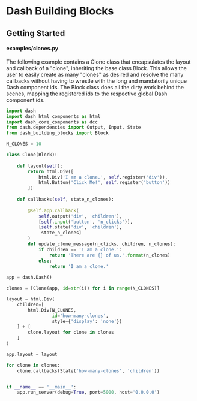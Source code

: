 # Dash Building Blocks

## Getting Started
#### examples/clones.py
The following example contains a Clone class that encapsulates the layout and callback of a "clone", inheriting the base class Block.
This allows the user to easily create as many "clones" as desired and resolve the many callbacks without having to wrestle with the long and mandatorily unique Dash component ids. The Block class does all the dirty work behind the scenes, mapping the registered ids to the respective global Dash component ids.
~~~python
import dash
import dash_html_components as html
import dash_core_components as dcc
from dash.dependencies import Output, Input, State
from dash_building_blocks import Block

N_CLONES = 10

class Clone(Block):
    
    def layout(self):
        return html.Div([
            html.Div('I am a clone.', self.register('div')),
            html.Button('Click Me!', self.register('button'))
        ])
    
    def callbacks(self, state_n_clones):
        
        @self.app.callback(
            self.output('div', 'children'),
            [self.input('button', 'n_clicks')],
            [self.state('div', 'children'),
             state_n_clones]
        )
        def update_clone_message(n_clicks, children, n_clones):
            if children == 'I am a clone.':
                return 'There are {} of us.'.format(n_clones)
            else:
                return 'I am a clone.'
            
app = dash.Dash()

clones = [Clone(app, id=str(i)) for i in range(N_CLONES)]

layout = html.Div(
    children=[
        html.Div(N_CLONES,
                 id='how-many-clones', 
                 style={'display': 'none'})
    ] + [
        clone.layout for clone in clones
    ]
)

app.layout = layout

for clone in clones:
    clone.callbacks(State('how-many-clones', 'children'))


if __name__ == '__main__':
    app.run_server(debug=True, port=5000, host='0.0.0.0')
~~~
